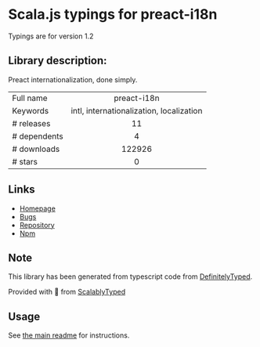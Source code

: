 
# Scala.js typings for preact-i18n

Typings are for version 1.2

## Library description:
Preact internationalization, done simply.

|                    |                 |
| ------------------ | :-------------: |
| Full name          | preact-i18n |
| Keywords           | intl, internationalization, localization |
| # releases         | 11 |
| # dependents       | 4 |
| # downloads        | 122926 |
| # stars            | 0 |

## Links
- [Homepage](https://github.com/synacor/preact-i18n)
- [Bugs](https://github.com/synacor/preact-i18n/issues)
- [Repository](https://github.com/synacor/preact-i18n)
- [Npm](https://www.npmjs.com/package/preact-i18n)
    


## Note
This library has been generated from typescript code from [DefinitelyTyped](https://definitelytyped.org).

Provided with :purple_heart: from [ScalablyTyped](https://github.com/oyvindberg/ScalablyTyped)

## Usage
See [the main readme](../../readme.md) for instructions.


